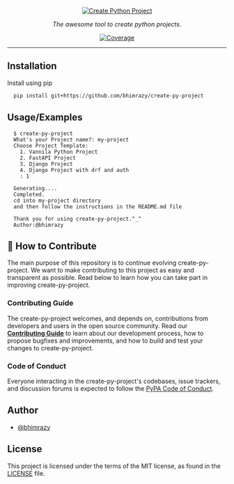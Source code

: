 <p align="center">
  <a href="https://github.com/bhimrazy/create-py-project"><img src="https://user-images.githubusercontent.com/46085301/193515011-ba3e2858-c9cd-4c2b-8f4d-737625505b50.png" alt="Create Python Project"></a>
</p>
<p align="center">
    <em>The awesome tool to create python projects.</em>
</p>

<p align="center">
<a href="https://codecov.io/gh/bhimrazy/fastapi" target="_blank">
    <img src="https://img.shields.io/codecov/c/github/tiangolo/fastapi?color=%2334D058" alt="Coverage">
</a>
</p>

---

## Installation

Install using pip

```bash
  pip install git+https://github.com/bhimrazy/create-py-project
```
    
## Usage/Examples

```
  $ create-py-project
  What's your Project name?: my-project
  Choose Project Template:
    1. Vannila Python Project
    2. FastAPI Project
    3. Django Project
    4. Django Project with drf and auth
    : 1
  
  Generating....
  Completed.
  cd into my-project directory
  and then follow the instructions in the README.md file
    
  Thank you for using create-py-project.^_^
  Author:@bhimrazy
```

## 👏 How to Contribute
The main purpose of this repository is to continue evolving create-py-project. We want to make contributing to this project as easy and transparent as possible. Read below to learn how you can take part in improving create-py-project.

### Contributing Guide

The create-py-project welcomes, and depends on, contributions from developers and users in the open source community. 
Read our [**Contributing Guide**][contribute] to learn about our development process, how to propose bugfixes and improvements, and how to build and test your changes to create-py-project.

[contribute]: CONTRIBUTING.md

### Code of Conduct

Everyone interacting in the create-py-project's codebases, issue trackers, and
discussion forums is expected to follow the [PyPA Code of Conduct].

[PyPA Code of Conduct]: https://www.pypa.io/en/latest/code-of-conduct/


## Author

- [@bhimrazy](https://www.github.com/bhimrazy)

<!-- ## ✨ Contributors

Thanks goes to these incredible people:

<a href="https://github.com/jmeisele/ml-ops/graphs/contributors">
  <img src="https://contrib.rocks/image?repo=jmeisele/ml-ops" />
</a> -->

## License

This project is licensed under the terms of the MIT license, as found in the [LICENSE][license] file.

[license]: LICENSE